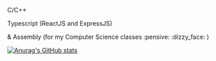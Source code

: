 <p>C/C++</p>
<p> Typescript (ReactJS and ExpressJS)</p>
<p> & Assembly (for my Computer Science classes :pensive: :dizzy_face: )</p>


[![Anurag's GitHub stats](https://github-readme-stats.vercel.app/api?username=danielromeo)](https://github.com/anuraghazra/github-readme-stats)
